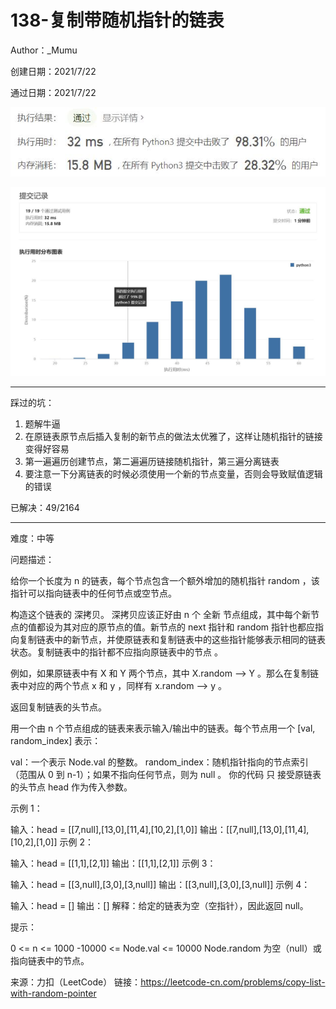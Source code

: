 # 138-复制带随机指针的链表

Author：_Mumu

创建日期：2021/7/22

通过日期：2021/7/22

![](./通过截图2.jpg)

![](./通过截图1.jpg)

*****

踩过的坑：

1. 题解牛逼
2. 在原链表原节点后插入复制的新节点的做法太优雅了，这样让随机指针的链接变得好容易
3. 第一遍遍历创建节点，第二遍遍历链接随机指针，第三遍分离链表
4. 要注意一下分离链表的时候必须使用一个新的节点变量，否则会导致赋值逻辑的错误

已解决：49/2164

*****

难度：中等

问题描述：

给你一个长度为 n 的链表，每个节点包含一个额外增加的随机指针 random ，该指针可以指向链表中的任何节点或空节点。

构造这个链表的 深拷贝。 深拷贝应该正好由 n 个 全新 节点组成，其中每个新节点的值都设为其对应的原节点的值。新节点的 next 指针和 random 指针也都应指向复制链表中的新节点，并使原链表和复制链表中的这些指针能够表示相同的链表状态。复制链表中的指针都不应指向原链表中的节点 。

例如，如果原链表中有 X 和 Y 两个节点，其中 X.random --> Y 。那么在复制链表中对应的两个节点 x 和 y ，同样有 x.random --> y 。

返回复制链表的头节点。

用一个由 n 个节点组成的链表来表示输入/输出中的链表。每个节点用一个 [val, random_index] 表示：

val：一个表示 Node.val 的整数。
random_index：随机指针指向的节点索引（范围从 0 到 n-1）；如果不指向任何节点，则为  null 。
你的代码 只 接受原链表的头节点 head 作为传入参数。

 

示例 1：



输入：head = [[7,null],[13,0],[11,4],[10,2],[1,0]]
输出：[[7,null],[13,0],[11,4],[10,2],[1,0]]
示例 2：



输入：head = [[1,1],[2,1]]
输出：[[1,1],[2,1]]
示例 3：



输入：head = [[3,null],[3,0],[3,null]]
输出：[[3,null],[3,0],[3,null]]
示例 4：

输入：head = []
输出：[]
解释：给定的链表为空（空指针），因此返回 null。


提示：

0 <= n <= 1000
-10000 <= Node.val <= 10000
Node.random 为空（null）或指向链表中的节点。

来源：力扣（LeetCode）
链接：https://leetcode-cn.com/problems/copy-list-with-random-pointer